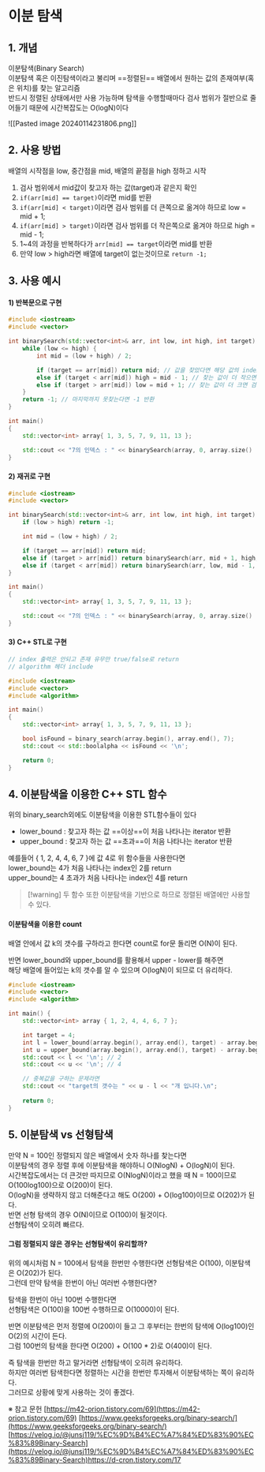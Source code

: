 # 이분 탐색

## 1. 개념

이분탐색(Binary Search)  
이분탐색 혹은 이진탐색이라고 불리며 ==정렬된== 배열에서 원하는 값의 존재여부(혹은 위치)를 찾는 알고리즘  
반드시 정렬된 상태에서만 사용 가능하며 탐색을 수행할때마다 검사 범위가 절반으로 줄어들기 때문에 시간복잡도는 O(logN)이다  

![[Pasted image 20240114231806.png]]


## 2. 사용 방법

배열의 시작점을 low, 중간점을 mid, 배열의 끝점을 high 정하고 시작  
1) 검사 범위에서 mid값이 찾고자 하는 값(target)과 같은지 확인
2) `if(arr[mid] == target)`이라면 mid를 반환
3) `if(arr[mid] < target)`이라면 검사 범위를 더 큰쪽으로 옮겨야 하므로 low = mid + 1;
4) `if(arr[mid] > target)`이라면 검사 범위를 더 작은쪽으로 옮겨야 하므로 high = mid - 1;
5) 1~4의 과정을 반복하다가 `arr[mid] == target`이라면 mid를 반환
6) 만약 low > high라면 배열에 target이 없는것이므로 `return -1;`


## 3. 사용 예시

#### 1) 반복문으로 구현
```C++
#include <iostream>
#include <vector>

int binarySearch(std::vector<int>& arr, int low, int high, int target) {
	while (low <= high) {
		int mid = (low + high) / 2;

		if (target == arr[mid]) return mid; // 값을 찾았다면 해당 값의 index 반환
		else if (target < arr[mid]) high = mid - 1; // 찾는 값이 더 작으면 검사 범위를 작은 쪽으로
		else if (target > arr[mid]) low = mid + 1; // 찾는 값이 더 크면 검사 범위를 큰 쪽으로
	}
	return -1; // 마지막까지 못찾는다면 -1 반환
}

int main()
{
	std::vector<int> array{ 1, 3, 5, 7, 9, 11, 13 };

	std::cout << "7의 인덱스 : " << binarySearch(array, 0, array.size() - 1, 7) << '\n';
}
```

#### 2) 재귀로 구현
```C++
#include <iostream>
#include <vector>

int binarySearch(std::vector<int>& arr, int low, int high, int target) {
	if (low > high) return -1;

	int mid = (low + high) / 2;

	if (target == arr[mid]) return mid;
	else if (target > arr[mid]) return binarySearch(arr, mid + 1, high, target);
	else if (target < arr[mid]) return binarySearch(arr, low, mid - 1, target);
}

int main()
{
	std::vector<int> array{ 1, 3, 5, 7, 9, 11, 13 };

	std::cout << "7의 인덱스 : " << binarySearch(array, 0, array.size() - 1, 7) << '\n';
}
```

#### 3) C++ STL로 구현
```C++
// index 출력은 안되고 존재 유무만 true/false로 return
// algorithm 헤더 include

#include <iostream>
#include <vector>
#include <algorithm>

int main()
{
	std::vector<int> array{ 1, 3, 5, 7, 9, 11, 13 };

	bool isFound = binary_search(array.begin(), array.end(), 7);
	std::cout << std::boolalpha << isFound << '\n';

	return 0;
}
```


## 4. 이분탐색을 이용한 C++ STL 함수

위의 binary_search외에도 이분탐색을 이용한 STL함수들이 있다  
- lower_bound : 찾고자 하는 값 ==이상==이 처음 나타나는 iterator 반환
- upper_bound : 찾고자 하는 값 ==초과==이 처음 나타나는 iterator 반환

예를들어 { 1, 2, 4, 4, 6, 7 }에 값 4로 위 함수들을 사용한다면  
lower_bound는 4가 처음 나타나는 index인 2를 return  
upper_bound는 4 초과가 처음 나타나는 index인 4를 return  

>[!warning] 두 함수 또한 이분탐색을 기반으로 하므로 정렬된 배열에만 사용할 수 있다.

#### 이분탐색을 이용한 count
배열 안에서 값 k의 갯수를 구하라고 한다면 count로 for문 돌리면 O(N)이 된다.

반면 lower_bound와 upper_bound를 활용해서 upper - lower를 해주면  
해당 배열에 들어있는 k의 갯수를 알 수 있으며 O(logN)이 되므로 더 유리하다.
```C++
#include <iostream>
#include <vector>
#include <algorithm>

int main() {
	std::vector<int> array { 1, 2, 4, 4, 6, 7 };

	int target = 4;
	int l = lower_bound(array.begin(), array.end(), target) - array.begin();
	int u = upper_bound(array.begin(), array.end(), target) - array.begin();
	std::cout << l << '\n'; // 2
	std::cout << u << '\n'; // 4

	// 중복값을 구하는 문제라면
	std::cout << "target의 갯수는 " << u - l << "개 입니다.\n";
	
	return 0;
}
```


## 5. 이분탐색 vs 선형탐색

만약 N = 100인 정렬되지 않은 배열에서 숫자 하나를 찾는다면  
이분탐색의 경우 정렬 후에 이분탐색을 해야하니 O(NlogN) + O(logN)이 된다.  
시간복잡도에서는 더 큰것만 따지므로 O(NlogN)이라고 했을 때 N = 100이므로 O(100log100)으로 O(200)이 된다.  
O(logN)을 생략하지 않고 더해준다고 해도 O(200) + O(log100)이므로 O(202)가 된다.  
반면 선형 탐색의 경우 O(N)이므로 O(100)이 될것이다.  
선형탐색이 오히려 빠르다.

#### 그럼 정렬되지 않은 경우는 선형탐색이 유리할까?
위의 예시처럼 N = 100에서 탐색을 한번만 수행한다면 선형탐색은 O(100), 이분탐색은 O(202)가 된다.  
그런데 만약 탐색을 한번이 아닌 여러번 수행한다면?  

탐색을 한번이 아닌 100번 수행한다면  
선형탐색은 O(100)을 100번 수행하므로 O(10000)이 된다.  

반면 이분탐색은 먼저 정렬에 O(200)이 들고 그 후부터는 한번의 탐색에 O(log100)인 O(2)의 시간이 든다.  
그럼 100번의 탐색을 한다면 O(200) + O(100 * 2)로 O(400)이 된다.    

즉 탐색을 한번만 하고 말거라면 선형탐색이 오히려 유리하다.  
하지만 여러번 탐색한다면 정렬하는 시간을 한번만 투자해서 이분탐색하는 쪽이 유리하다.  
그러므로 상황에 맞게 사용하는 것이 좋겠다.




※ 참고 문헌
[https://m42-orion.tistory.com/69](https://m42-orion.tistory.com/69)
[https://www.geeksforgeeks.org/binary-search/](https://www.geeksforgeeks.org/binary-search/)
[https://velog.io/@junsj119/%EC%9D%B4%EC%A7%84%ED%83%90%EC%83%89Binary-Search](https://velog.io/@junsj119/%EC%9D%B4%EC%A7%84%ED%83%90%EC%83%89Binary-Search)https://d-cron.tistory.com/17